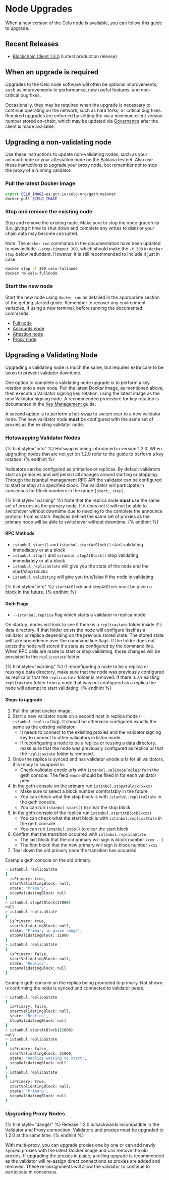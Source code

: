 # Node Upgrades

When a new version of the Celo node is available, you can follow this guide to upgrade.

## Recent Releases

* [Blockchain Client 1.3.0](https://github.com/celo-org/celo-blockchain/releases/tag/v1.3.0) (Latest production release)

## When an upgrade is required

Upgrades to the Celo node software will often be optional improvements, such as improvements to performance, new useful features, and non-critical bug fixes.

Occasionally, they may be required when the upgrade is necessary to continue operating on the network, such as hard forks, or critical bug fixes. Required upgrades are enforced by setting the via a minimum client version number stored on-chain, which may be updated via [Governance](../celo-codebase/protocol/governance.md) after the client is made available.

## Upgrading a non-validating node

Use these instructions to update non-validating nodes, such as your account node or your attestation node on the Baklava testnet. Also use these instructions to upgrade your proxy node, but remember not to stop the proxy of a running validator.

### Pull the latest Docker image

```bash
export CELO_IMAGE=us.gcr.io/celo-org/geth:mainnet
docker pull $CELO_IMAGE
```

### Stop and remove the existing node

Stop and remove the existing node. Make sure to stop the node gracefully (i.e. giving it time to shut down and complete any writes to disk) or your chain data may become corrupted.

Note: The `docker run` commands in the documentation have been updated to now include `--stop-timeout 300`, which should make the `-t 300` in `docker stop` below redundant. However, it is still recommended to include it just in case.

```bash
docker stop -t 300 celo-fullnode
docker rm celo-fullnode
```

### Start the new node

Start the new node using `docker run` as detailed in the appropriate section of the getting started guide. Remember to recover any environment variables, if using a new terminal, before running the documented commands.

- [Full node](../getting-started/running-a-full-node-in-mainnet.md#start-the-node)
- [Accounts node](../getting-started/running-a-validator-in-mainnet.md#start-your-accounts-node)
- [Attestion node](../getting-started/running-a-validator-in-mainnet.md#running-the-attestation-service)
- [Proxy node](../getting-started/running-a-validator-in-mainnet.md#deploy-a-proxy)

## Upgrading a Validating Node

Upgrading a validating node is much the same, but requires extra care to be taken to prevent validator downtime.

One option to complete a validating node upgrade is to perform a key rotation onto a new node. Pull the latest Docker image, as mentioned above, then execute a Validator signing key rotation, using the latest image as the new Validator signing node. A recommended procedure for key rotation is documented in the [Key Management](key-management/key-rotation.md) guide.

A second option is to perform a hot-swap to switch over to a new validator node. The new validator node **must** be configured with the same set of proxies as the existing validator node.

### Hotswapping Validator Nodes

{% hint style="info" %} Hotswap is being introduced in version 1.2.0. When upgrading nodes that are not yet on 1.2.0 refer to the guide to perform a key rotation. {% endhint %}

Validators can be configured as primaries or replicas. By default validators start as primaries and will persist all changes around starting or stopping. Through the istanbul management RPC API the validator can be configured to start or stop at a specified block. The validator will participate in consensus for block numbers in the range `[start, stop)`.

{% hint style="warning" %} Note that the replica node **must** use the same set of proxies as the primary node. If it does not it will not be able to switchover without downtime due to needing to the complete the announce protocol from scratch. Replicas behind the same set of proxies as the primary node will be able to switchover without downtime. {% endhint %}

#### RPC Methods
* `istanbul.start()` and `istanbul.startAtBlock()` start validating immediately or at a block
* `istanbul.stop()` and `istanbul.stopAtBlock()` stop validating immediately or at a block
* `istanbul.replicaState` will give you the state of the node and the start/stop blocks
* `istanbul.validating` will give you true/false if the node is validating

{% hint style="info" %} `startAtBlock` and `stopAtBlock` must be given a block in the future. {% endhint %}

#### Geth Flags
* `--istanbul.replica` flag which starts a validator in replica mode.

On startup, nodes will look to see if there is a `replicastate` folder inside it's data directory. If that folder exists the node will configure itself as a validator or replica depending on the previous stored state. The stored state will take precedence over the command line flags. If the folder does not exists the node will stored it's state as configured by the command line. When RPC calls are made to start or stop validating, those changes will be persisted to the `replicastate` folder.

{% hint style="warning" %} If reconfiguring a node to be a replica or reusing a data directory, make sure that the node was previously configured as replica or that the `replicastate` folder is removed. If there is an existing `replicastate` folder from a node that was not configured as a replica the node will attempt to start validating. {% endhint %}

#### Steps to upgrade
1. Pull the latest docker image.
2. Start a new validator node on a second host in replica mode (`--istanbul.replica` flag). It should be otherwise configured exactly the same as the existing validator.
    * It needs to connect to the exisiting proxies and the validator signing key to connect to other validators in listen mode.
    * If reconfiguring a node to be a replica or reusing a data directory, make sure that the node was previously configured as replica or that the `replicastate` folder is removed.
3. Once the replica is synced and has validator enode urls for all validators, it is ready to swapped in.
    * Check validator enode urls with `istanbul.valEnodeTableInfo` in the geth console. The field `enode` should be filled in for each validator peer.
4. In the geth console on the primary run `istanbul.stopAtBlock(xxxx)`
    * Make sure to select a block number comfortably in the future.
    * You can check what the stop block is with `istanbul.replicaState` in the geth console.
    * You can run `istanbul.start()` to clear the stop block
5. In the geth console of the replica run `istanbul.startAtBlock(xxxx)`
    * You can check what the start block is with `istanbul.replicaState` in the geth console.
    * You can run `istanbul.stop()` to clear the start block
6. Confirm that the transition occurred with `istanbul.replicaState`
    * The last block that the old primary will sign is block number `xxxx - 1`
    * The first block that the new primary will sign is block number `xxxx`
7. Tear down the old primary once the transition has occurred.

Example geth console on the old primary.
```bash
> istanbul.replicaState
{
  isPrimary: true,
  startValidatingBlock: null,
  state: "Primary",
  stopValidatingBlock: null
}
> istanbul.stopAtBlock(21000)
null
> istanbul.replicaState
{
  isPrimary: true,
  startValidatingBlock: null,
  state: "Primary in given range",
  stopValidatingBlock: 21000
}
> istanbul.replicaState
{
  isPrimary: false,
  startValidatingBlock: null,
  state: "Replica",
  stopValidatingBlock: null
}
```

Example geth console on the replica being promoted to primary. Not shown is confirming the node is synced and connected to validator peers.
```bash
> istanbul.replicaState
{
  isPrimary: false,
  startValidatingBlock: null,
  state: "Replica",
  stopValidatingBlock: null
}
> istanbul.startAtBlock(21000)
null
> istanbul.replicaState
{
  isPrimary: false,
  startValidatingBlock: 21000,
  state: "Replica waiting to start",
  stopValidatingBlock: null
}
> istanbul.replicaState
{
  isPrimary: true,
  startValidatingBlock: null,
  state: "Primary",
  stopValidatingBlock: null
}
```

### Upgrading Proxy Nodes

{% hint style="danger" %} Release 1.2.0 is backwards incompatible in the Validator and Proxy connection. Validators and proxies must be upgraded to 1.2.0 at the same time. {% endhint %}

With multi-proxy, you can upgrade proxies one by one or can add newly synced proxies with the latest Docker image and can remove the old proxies. If upgrading the proxies in place, a rolling upgrade is recommended as the validator will re-assign direct connections as proxies are added and removed. These re-assignments will allow the validator to continue to participate in consensus.
